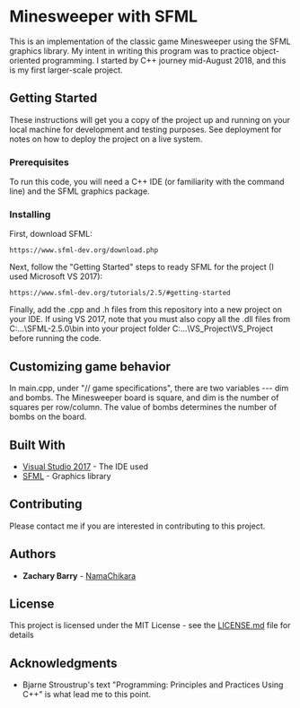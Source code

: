 # Minesweeper with SFML

This is an implementation of the classic game Minesweeper using the SFML graphics library. My intent in writing this program was to practice object-oriented programming. I started by C++ journey mid-August 2018, and this is my first larger-scale project.

## Getting Started

These instructions will get you a copy of the project up and running on your local machine for development and testing purposes. See deployment for notes on how to deploy the project on a live system.

### Prerequisites

To run this code, you will need a C++ IDE (or familiarity with the command line) and the SFML graphics package.

### Installing

First, download SFML:

```
https://www.sfml-dev.org/download.php
```

Next, follow the "Getting Started" steps to ready SFML for the project (I used Microsoft VS 2017):

```
https://www.sfml-dev.org/tutorials/2.5/#getting-started
```

Finally, add the .cpp and .h files from this repository into a new project on your IDE.  If using VS 2017, note that you must also copy all the .dll files from  C:\...\SFML-2.5.0\bin  into your project folder  C:\...\VS_Project\VS_Project  before running the code.


## Customizing game behavior

In main.cpp, under "// game specifications", there are two variables --- dim and bombs.  The Minesweeper board is square, and dim is the number of squares per row/column.  The value of bombs determines the number of bombs on the board.

## Built With

* [Visual Studio 2017](https://docs.microsoft.com/en-us/visualstudio/) - The IDE used
* [SFML](https://www.sfml-dev.org/) - Graphics library

## Contributing

Please contact me if you are interested in contributing to this project.

## Authors

* **Zachary Barry** - [NamaChikara](https://github.com/NamaChikara)

## License

This project is licensed under the MIT License - see the [LICENSE.md](LICENSE.md) file for details

## Acknowledgments

* Bjarne Stroustrup's text "Programming: Principles and Practices Using C++" is what lead me to this point.
